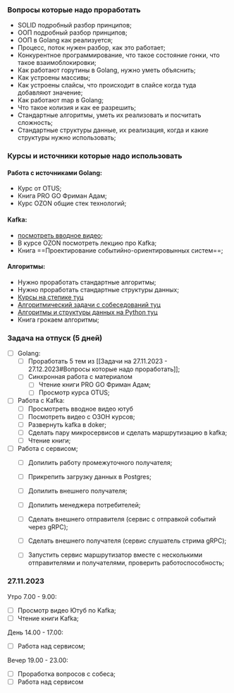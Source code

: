 ### Вопросы которые надо проработать
- SOLID подробный разбор принципов;
- ООП подробный разбор принципов;
- ООП в Golang как реализуется;
- Процесс, поток нужен разбор, как это работает;
- Конкурентное программирование, что такое состояние гонки, что такое взаимоблокировки;
- Как работают горутины в Golang, нужно уметь объяснить;
- Как устроены массивы;
- Как устроены слайсы, что происходит в слайсе когда туда добавляют значение;
- Как работают map в Golang;
- Что такое колизия и как ее разрешить;
- Стандартные алгоритмы, уметь их реализовать и посчитать сложность;
- Стандартные структуры данные, их реализация, когда и какие структуры нужно использовать;
### Курсы и источники которые надо использовать

#### Работа с источниками Golang:
- Курс от OTUS;
- Книга PRO GO Фриман Адам;
- Курс OZON общие стек технологий;

#### Kafka:
- [посмотреть вводное видео](https://www.youtube.com/watch?v=-AZOi3kP9Js);
- В курсе OZON посмотреть лекцию про Kafka;
- Книга ==Проектирование событийно-ориентировынных систем==; 

#### Алгоритмы:
- Нужно проработать стандартные алгоритмы;
- Нужно проработать стандартные структуры данных;
- [Курсы на степике туц](https://stepik.org/course/1547/syllabus)
- [Алгоритмический задачи с собеседований туц](https://stepik.org/course/126012/syllabus)
- [Алгоритмы и структуры данных на Python туц](https://stepik.org/course/180830/syllabus)
- Книга грокаем алгоритмы;

### Задача на отпуск (5 дней)
- [ ] Golang:
	- [ ] Проработать 5 тем из [[Задачи на 27.11.2023 - 27.12.2023#Вопросы которые надо проработать]];
	- [ ] Синхронная работа с материалом
		- [ ] Чтение книги PRO GO Фриман Адам;
		- [ ] Просмотр курса OTUS;
- [ ] Работа с Kafka:
	- [ ] Просмотреть вводное видео ютуб
	- [ ] Посмотреть видео с ОЗОН курсов;
	- [ ] Развернуть kafka в doker;
	- [ ] Сделать пару микросервисов и сделать маршрутизацию в kafka;
	- [ ] Чтение книги;
- [ ] Работа с сервисом;
	- [ ] Допилить работу промежуточного получателя;
	- [ ] Прикрепить загрузку данных в Postgres;
	- [ ] Допилить внешнего получателя;
	- [ ] Допилить менеджера потребителей;
	- [ ] Сделать внешнего отправителя (сервис с отправкой событий через gRPC);
	- [ ] Сделать внешнего получателя (сервис слушатель стрима gRPC);
	- [ ] Запустить сервис маршрутизатор вместе с несколькими отправителями и получателями, проверить работоспособность;


### 27.11.2023

Утро 7.00 - 9.00:
- [ ] Просмотр видео Ютуб по Kafka;
- [ ] Чтение книги Kafka;

День 14.00 - 17.00:
- [ ] Работа над сервисом;

Вечер 19.00 - 23.00:
- [ ] Проработка вопросов с собеса;
- [ ] Работа над сервисом
